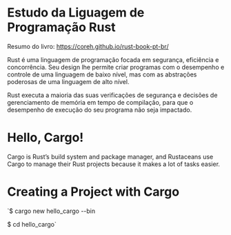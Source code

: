 # Estudo da Liguagem de Programação Rust
Resumo do livro: https://coreh.github.io/rust-book-pt-br/

Rust é uma linguagem de programação focada em segurança, eficiência e concorrência. Seu design lhe permite criar programas com o desempenho e controle de uma linguagem de baixo nível, mas com as abstrações poderosas de uma linguagem de alto nível.

Rust executa a maioria das suas verificações de segurança e decisões de gerenciamento de memória em tempo de compilação, para que o desempenho de execução do seu programa não seja impactado.

# Hello, Cargo!

Cargo is Rust’s build system and package manager, and Rustaceans use Cargo to manage their Rust projects because it makes a lot of tasks easier.

# Creating a Project with Cargo

`$ cargo new hello_cargo --bin

$ cd hello_cargo`
